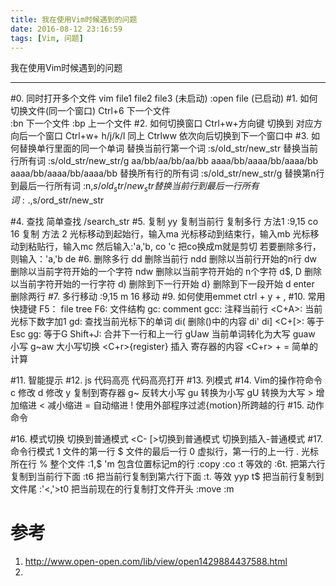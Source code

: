 ```yaml
---
title: 我在使用Vim时候遇到的问题
date: 2016-08-12 23:16:59
tags: [Vim, 问题]
---
```


 我在使用Vim时候遇到的问题
<!--more-->
- - - - -
#0. 同时打开多个文件
        vim file1 file2 file3 (未启动)
        :open file (已启动)
#1. 如何切换文件(同一个窗口)
        Ctrl+6 下一个文件    
        :bn 下一个文件
        :bp 上一个文件
#2. 如何切换窗口
        Ctrl+w+方向键 切换到 对应方向后一个窗口
        Ctrl+w+ h/j/k/l 同上
        Ctrlww 依次向后切换到下一个窗口中
#3. 如何替换单行里面的同一个单词
        替换当前行第一个词
        :s/old_str/new_str
        替换当前行所有词
        :s/old_str/new_str/g
        aa/bb/aa/bb/aa/bb
        aaaa/bb/aaaa/bb/aaaa/bb
        aaaa/bb/aaaa/bb/aaaa/bb
        替换所有行的所有词
        :s/old_str/new_str/g
        替换第n行到最后一行所有词
        :n,$s/old_str/new_str
        替换当前行到最后一行所有词
        :.,$s/ord_str/new_str
       
#4. 查找
        简单查找
        /search_str
#5.  复制
        yy 复制当前行
        复制多行
        方法1 
        :9,15 co 16  复制
         方法 2
         光标移动到起始行，输入ma
        光标移动到结束行，输入mb
        光标移动到粘贴行，输入mc
        然后输入:'a,'b, co 'c   把co换成m就是剪切
        若要删除多行，则输入：'a,'b de
#6. 删除多行
        dd 删除当前行
        ndd 删除以当前行开始的n行
        dw 删除以当前字符开始的一个字符
        ndw 删除以当前字符开始的 n个字符
        d$, D 删除以当前字符开始的一行字符
        d) 删除到下一行开始
        d} 删除到下一段开始
        d enter 删除两行
#7. 多行移动
        :9,15 m 16  移动
#9. 如何使用emmet
        ctrl + y + ,
#10. 常用快捷键
        F5： file tree 
        F6: 文件结构
        gc: comment
        gcc: 注释当前行
        <C+A>: 当前光标下数字加1
        gd:  查找当前光标下的单词
        di(  删除()中的内容
        di' di]
        <C+[>: 等于Esc
        gg: 等于G
       Shift+J:  合并下一行和上一行
       gUaw 当前单词转化为大写
        guaw 小写 
        g~aw 大小写切换
        <C+r>{register} 插入 寄存器的内容
        <C+r> + =  简单的计算
        

        

#11. 智能提示
#12. js 代码高亮
        代码高亮打开
#13. 列模式
#14. Vim的操作符命令
        c 修改
        d 修改
        y 复制到寄存器
        g~ 反转大小写
        gu 转换为小写
        gU 转换为大写
        > 增加缩进
        < 减小缩进
        = 自动缩进
        ! 使用外部程序过滤{motion}所跨越的行
#15. 动作命令
        
#16. 模式切换
<Esc> 切换到普通模式
<C- [>切换到普通模式
<C-o> 切换到插入-普通模式
#17. 命令行模式
        1 文件的第一行
        $ 文件的最后一行
        0 虚拟行，第一行的上一行
        . 光标所在行
        % 整个文件 :1,$
        'm 包含位置标记m的行
        :copy  :co :t 等效的
        :6t. 把第六行复制到当前行下面
        :t6 把当前行复制到第六行下面
        :t. 等效 yyp
        t$ 把当前行复制到文件尾
        :'<,'>t0 把当前现在的行复制打文件开头
         :move :m        
        
# 参考
1. <http://www.open-open.com/lib/view/open1429884437588.html>
2. 
